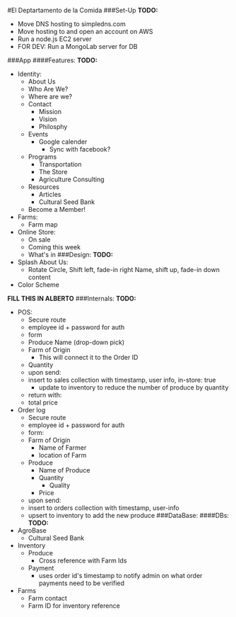 #El Deptartamento de la Comida
###Set-Up
**TODO:**
- Move DNS hosting to simpledns.com
- Move hosting to and open an account on AWS
- Run a node.js EC2 server
- FOR DEV: Run a MongoLab server for DB

###App
####Features:
**TODO:**
- Identity:
    - About Us
	- Who Are We?
	- Where are we?
	- Contact
    	- Mission
    	- Vision
    	- Philosphy
  - Events
    - Google calender
      - Sync with facebook?
  - Programs
    - Transportation
    - The Store
    - Agriculture Consulting
  - Resources
    - Articles
    - Cultural Seed Bank
  - Become a Member!
- Farms:
  - Farm map
- Online Store:
  - On sale
  - Coming this week
  - What's in
###Design:
**TODO:**
- Splash About Us:
  - Rotate Circle, Shift left, fade-in right Name, shift up, fade-in down content
- Color Scheme

**FILL THIS IN ALBERTO**
###Internals:
**TODO:**
- POS:
   - Secure route
   - employee id + password for auth
   - form
	- Produce Name (drop-down pick)
	- Farm of Origin
	    - This will connect it to the Order ID
	- Quantity
   * upon send:
	- insert to sales collection with timestamp, user info, in-store: true
        - update to inventory to reduce the number of produce by quantity
   * return with:
	-  total price
- Order log
   - Secure route
   - employee id + password for auth
   - form:
	- Farm of Origin
	    - Name of Farmer
	    - location of Farm
	- Produce
	    - Name of Produce
	    - Quantity
            - Quality
	    - Price
    * upon send:
	- insert to orders collection with timestamp, user-info
	- upsert to inventory to add the new produce
###DataBase:
####DBs:
**TODO:**
- AgroBase
  - Cultural Seed Bank
- Inventory
  - Produce
	- Cross reference with Farm Ids
  - Payment
	- uses order id's timestamp to notify admin on what order payments need to be verified
- Farms
  - Farm contact
  - Farm ID for inventory reference

